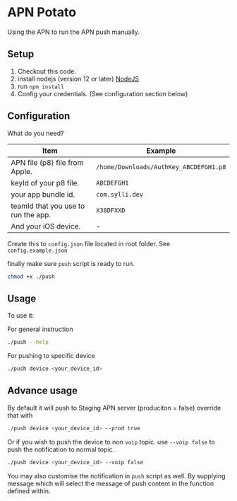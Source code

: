# APN Potato

Using the APN to run the APN push manually.

## Setup

1. Checkout this code.
1. install nodejs (version 12 or later) [NodeJS](https://nodejs.org/en/download/)
1. run `npm install`
1. Config your credentials. (See configuration section below)

## Configuration

What do you need?

Item|Example
--|--
APN file (p8) file from Apple.|`/home/Downloads/AuthKey_ABCDEFGH1.p8`
keyId of your p8 file.|`ABCDEFGH1`
your app bundle id.|`com.sylli.dev`
teamId that you use to run the app.|`X38DFXXD`
And your iOS device.|-

Create this to `config.json` file located in root folder. See `config.example.json`

finally make sure `push` script is ready to run.

```bash
chmod +x ./push
```

## Usage

To use it:

For general instruction

```bash
./push --help
```

For pushing to specific device

```bash
./push device <your_device_id>
```

## Advance usage

By default it will push to Staging APN server (produciton = false) override that with

```bash
./push device <your_device_id> --prod true
```

Or if you wish to push the device to non `voip` topic. use `--voip false` to push the notification to normal topic.

```bash
./push device <your_device_id> --voip false
```

You may also customise the notification in `push` script as well. By supplying message which will select the message of push content in the function defined within.
